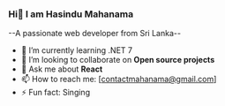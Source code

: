### Hi👋 I am Hasindu Mahanama

--A passionate web developer from Sri Lanka--

- 🌱 I’m currently learning .NET 7
- 👯 I’m looking to collaborate on **Open source projects**
- 💬 Ask me about **React**
- 📫 How to reach me: [contactmahanama@gmail.com]
- ⚡ Fun fact: Singing


<!--
**mahanama77/mahanama77** is a ✨ _special_ ✨ repository because its `README.md` (this file) appears on your GitHub profile.

Here are some ideas to get you started:

- 🔭 I’m currently working on ...
- 🌱 I’m currently learning ...
- 👯 I’m looking to collaborate on ...
- 🤔 I’m looking for help with ...
- 💬 Ask me about ...
- 📫 How to reach me: ...
- 😄 Pronouns: ...
- ⚡ Fun fact: ...
-->
